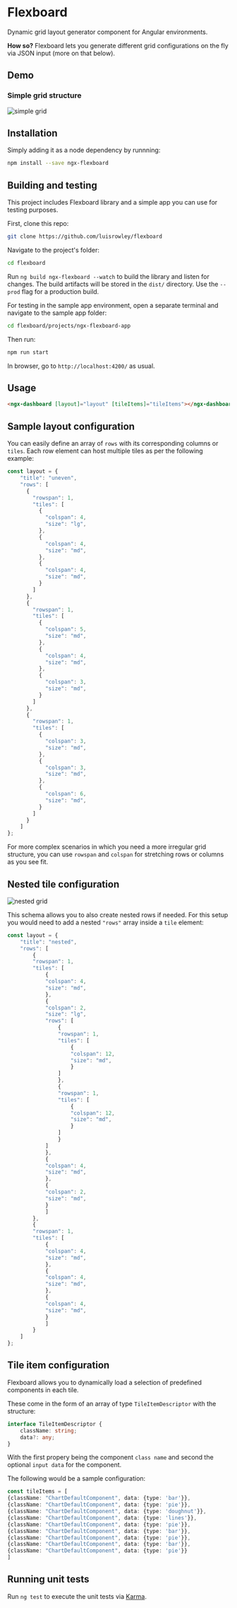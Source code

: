 # Flexboard

Dynamic grid layout generator component for Angular environments.

**How so?** Flexboard lets you generate different grid configurations on the fly via JSON input (more on that below).

## Demo

### Simple grid structure

![simple grid](projects/ngx-flexboard-app/src/assets/Flexboard-demo-beta-2.png)

## Installation

Simply adding it as a node dependency by runnning:

```bash
npm install --save ngx-flexboard
```

## Building and testing

This project includes Flexboard library and a simple app you can use for testing purposes. 

First, clone this repo:

```bash
git clone https://github.com/luisrowley/flexboard
```

Navigate to the project's folder:

```bash
cd flexboard
```

Run `ng build ngx-flexboard --watch` to build the library and listen for changes. The build artifacts will be stored in the `dist/` directory. Use the `--prod` flag for a production build.

For testing in the sample app environment, open a separate terminal and navigate to the sample app folder:

```bash
cd flexboard/projects/ngx-flexboard-app
```

Then run:

```bash
npm run start
```

In browser, go to `http://localhost:4200/` as usual.

## Usage

```html
<ngx-dashboard [layout]="layout" [tileItems]="tileItems"></ngx-dashboard>
```

## Sample layout configuration

You can easily define an array of `rows` with its corresponding columns or `tiles`. Each row element can host multiple tiles as per the following example:

```typescript
const layout = {
    "title": "uneven",
    "rows": [
      {
        "rowspan": 1,
        "tiles": [
          {
            "colspan": 4,
            "size": "lg",
          },
          {
            "colspan": 4,
            "size": "md",
          },
          {
            "colspan": 4,
            "size": "md",
          }
        ]
      },
      {
        "rowspan": 1,
        "tiles": [
          {
            "colspan": 5,
            "size": "md",
          },
          {
            "colspan": 4,
            "size": "md",
          },
          {
            "colspan": 3,
            "size": "md",
          }
        ]
      },
      {
        "rowspan": 1,
        "tiles": [
          {
            "colspan": 3,
            "size": "md",
          },
          {
            "colspan": 3,
            "size": "md",
          },
          {
            "colspan": 6,
            "size": "md",
          }
        ]
      }
    ]
};
```

For more complex scenarios in which you need a more irregular grid structure, you can use `rowspan` and `colspan` for stretching rows or columns as you see fit.


## Nested tile configuration

![nested grid](projects/ngx-flexboard-app/src/assets/Flexboard-demo-beta-3.png)

This schema allows you to also create nested rows if needed. For this setup you would need to add a nested `"rows"` array inside a `tile` element:

```typescript
const layout = {
    "title": "nested",
    "rows": [
        {
        "rowspan": 1,
        "tiles": [
            {
            "colspan": 4,
            "size": "md",
            },
            {
            "colspan": 2,
            "size": "lg",
            "rows": [
                {
                "rowspan": 1,
                "tiles": [
                    {
                    "colspan": 12,
                    "size": "md",
                    }
                ]
                },
                {
                "rowspan": 1,
                "tiles": [
                    {
                    "colspan": 12,
                    "size": "md",
                    }
                ]
                }
            ]
            },
            {
            "colspan": 4,
            "size": "md",
            },
            {
            "colspan": 2,
            "size": "md",
            }
            ]
        },
        {
        "rowspan": 1,
        "tiles": [
            {
            "colspan": 4,
            "size": "md",
            },
            {
            "colspan": 4,
            "size": "md",
            },
            {
            "colspan": 4,
            "size": "md",
            }
            ]
        }
    ]
};
```

## Tile item configuration

Flexboard allows you to dynamically load a selection of predefined components in each tile.

These come in the form of an array of type `TileItemDescriptor` with the structure:

```typescript
interface TileItemDescriptor {
    className: string;
    data?: any;
}
```

With the first propery being the component `class name` and second the optional `input data` for the component.

The following would be a sample configuration:

```typescript
const tileItems = [
{className: "ChartDefaultComponent", data: {type: 'bar'}},
{className: "ChartDefaultComponent", data: {type: 'pie'}},
{className: "ChartDefaultComponent", data: {type: 'doughnut'}},
{className: "ChartDefaultComponent", data: {type: 'lines'}},
{className: "ChartDefaultComponent", data: {type: 'pie'}},
{className: "ChartDefaultComponent", data: {type: 'bar'}},
{className: "ChartDefaultComponent", data: {type: 'pie'}},
{className: "ChartDefaultComponent", data: {type: 'bar'}},
{className: "ChartDefaultComponent", data: {type: 'pie'}}
]
```

## Running unit tests

Run `ng test` to execute the unit tests via [Karma](https://karma-runner.github.io).



